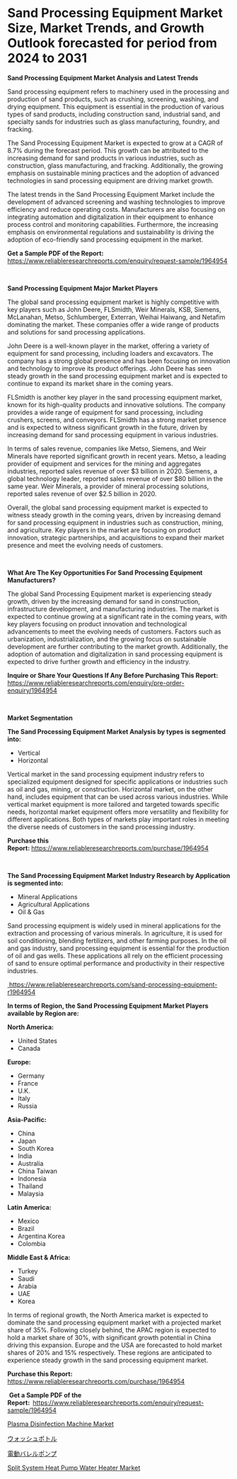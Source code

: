 <p><h1>Sand Processing Equipment Market Size, Market Trends, and Growth Outlook forecasted for period from 2024 to 2031</h1></p><p><strong>Sand Processing Equipment Market Analysis and Latest Trends</strong></p>
<p><p>Sand processing equipment refers to machinery used in the processing and production of sand products, such as crushing, screening, washing, and drying equipment. This equipment is essential in the production of various types of sand products, including construction sand, industrial sand, and specialty sands for industries such as glass manufacturing, foundry, and fracking.</p><p>The Sand Processing Equipment Market is expected to grow at a CAGR of 8.7% during the forecast period. This growth can be attributed to the increasing demand for sand products in various industries, such as construction, glass manufacturing, and fracking. Additionally, the growing emphasis on sustainable mining practices and the adoption of advanced technologies in sand processing equipment are driving market growth.</p><p>The latest trends in the Sand Processing Equipment Market include the development of advanced screening and washing technologies to improve efficiency and reduce operating costs. Manufacturers are also focusing on integrating automation and digitalization in their equipment to enhance process control and monitoring capabilities. Furthermore, the increasing emphasis on environmental regulations and sustainability is driving the adoption of eco-friendly sand processing equipment in the market.</p></p>
<p><strong>Get a Sample PDF of the Report:&nbsp;</strong> <a href="https://www.reliableresearchreports.com/enquiry/request-sample/1964954">https://www.reliableresearchreports.com/enquiry/request-sample/1964954</a></p>
<p>&nbsp;</p>
<p><strong>Sand Processing Equipment Major Market Players</strong></p>
<p><p>The global sand processing equipment market is highly competitive with key players such as John Deere, FLSmidth, Weir Minerals, KSB, Siemens, McLanahan, Metso, Schlumberger, Exterran, Weihai Haiwang, and Netafim dominating the market. These companies offer a wide range of products and solutions for sand processing applications.</p><p>John Deere is a well-known player in the market, offering a variety of equipment for sand processing, including loaders and excavators. The company has a strong global presence and has been focusing on innovation and technology to improve its product offerings. John Deere has seen steady growth in the sand processing equipment market and is expected to continue to expand its market share in the coming years.</p><p>FLSmidth is another key player in the sand processing equipment market, known for its high-quality products and innovative solutions. The company provides a wide range of equipment for sand processing, including crushers, screens, and conveyors. FLSmidth has a strong market presence and is expected to witness significant growth in the future, driven by increasing demand for sand processing equipment in various industries.</p><p>In terms of sales revenue, companies like Metso, Siemens, and Weir Minerals have reported significant growth in recent years. Metso, a leading provider of equipment and services for the mining and aggregates industries, reported sales revenue of over $3 billion in 2020. Siemens, a global technology leader, reported sales revenue of over $80 billion in the same year. Weir Minerals, a provider of mineral processing solutions, reported sales revenue of over $2.5 billion in 2020.</p><p>Overall, the global sand processing equipment market is expected to witness steady growth in the coming years, driven by increasing demand for sand processing equipment in industries such as construction, mining, and agriculture. Key players in the market are focusing on product innovation, strategic partnerships, and acquisitions to expand their market presence and meet the evolving needs of customers.</p></p>
<p>&nbsp;</p>
<p><strong>What Are The Key Opportunities For Sand Processing Equipment Manufacturers?</strong></p>
<p><p>The global Sand Processing Equipment market is experiencing steady growth, driven by the increasing demand for sand in construction, infrastructure development, and manufacturing industries. The market is expected to continue growing at a significant rate in the coming years, with key players focusing on product innovation and technological advancements to meet the evolving needs of customers. Factors such as urbanization, industrialization, and the growing focus on sustainable development are further contributing to the market growth. Additionally, the adoption of automation and digitalization in sand processing equipment is expected to drive further growth and efficiency in the industry.</p></p>
<p><strong>Inquire or Share Your Questions If Any Before Purchasing This Report:</strong> <a href="https://www.reliableresearchreports.com/enquiry/pre-order-enquiry/1964954">https://www.reliableresearchreports.com/enquiry/pre-order-enquiry/1964954</a></p>
<p>&nbsp;</p>
<p><strong>Market Segmentation</strong></p>
<p><strong>The Sand Processing Equipment Market Analysis by types is segmented into:</strong></p>
<p><ul><li>Vertical</li><li>Horizontal</li></ul></p>
<p><p>Vertical market in the sand processing equipment industry refers to specialized equipment designed for specific applications or industries such as oil and gas, mining, or construction. Horizontal market, on the other hand, includes equipment that can be used across various industries. While vertical market equipment is more tailored and targeted towards specific needs, horizontal market equipment offers more versatility and flexibility for different applications. Both types of markets play important roles in meeting the diverse needs of customers in the sand processing industry.</p></p>
<p><strong>Purchase this Report:&nbsp;</strong><a href="https://www.reliableresearchreports.com/purchase/1964954">https://www.reliableresearchreports.com/purchase/1964954</a></p>
<p>&nbsp;</p>
<p><strong>The Sand Processing Equipment Market Industry Research by Application is segmented into:</strong></p>
<p><ul><li>Mineral Applications</li><li>Agricultural Applications</li><li>Oil & Gas</li></ul></p>
<p><p>Sand processing equipment is widely used in mineral applications for the extraction and processing of various minerals. In agriculture, it is used for soil conditioning, blending fertilizers, and other farming purposes. In the oil and gas industry, sand processing equipment is essential for the production of oil and gas wells. These applications all rely on the efficient processing of sand to ensure optimal performance and productivity in their respective industries.</p></p>
<p><a href="https://www.reliableresearchreports.com/sand-processing-equipment-r1964954">&nbsp;https://www.reliableresearchreports.com/sand-processing-equipment-r1964954</a></p>
<p><strong>In terms of Region, the Sand Processing Equipment Market Players available by Region are:</strong></p>
<p>
    <p> <strong> North America: </strong>
        <ul>
            <li>United States</li>
            <li>Canada</li>
        </ul>
        </p> 
    <p> <strong> Europe: </strong>
        <ul>
            <li>Germany</li>
            <li>France</li>
            <li>U.K.</li>
            <li>Italy</li>
            <li>Russia</li>
        </ul>
        </p> 
    <p> <strong> Asia-Pacific: </strong>
        <ul>
            <li>China</li>
            <li>Japan</li>
            <li>South Korea</li>
            <li>India</li>
            <li>Australia</li>
            <li>China Taiwan</li>
            <li>Indonesia</li>
            <li>Thailand</li>
            <li>Malaysia</li>
        </ul>
        </p> 
    <p> <strong> Latin America: </strong>
        <ul>
            <li>Mexico</li>
            <li>Brazil</li>
            <li>Argentina Korea</li>
            <li>Colombia</li>
        </ul>
        </p> 
    <p> <strong> Middle East & Africa: </strong>
        <ul>
            <li>Turkey</li>
            <li>Saudi</li>
            <li>Arabia</li>
            <li>UAE</li>
            <li>Korea</li>
        </ul>
    </p>
    </p>
<p><p>In terms of regional growth, the North America market is expected to dominate the sand processing equipment market with a projected market share of 35%. Following closely behind, the APAC region is expected to hold a market share of 30%, with significant growth potential in China driving this expansion. Europe and the USA are forecasted to hold market shares of 20% and 15% respectively. These regions are anticipated to experience steady growth in the sand processing equipment market.</p></p>
<p><strong>Purchase this Report: </strong><a href="https://www.reliableresearchreports.com/purchase/1964954">https://www.reliableresearchreports.com/purchase/1964954</a></p>
<p>&nbsp;<strong>Get a Sample PDF of the Report:&nbsp;&nbsp;</strong><a href="https://www.reliableresearchreports.com/enquiry/request-sample/1964954">https://www.reliableresearchreports.com/enquiry/request-sample/1964954</a></p>
<p><strong></strong></p>
<p><p><a href="https://github.com/pizolina/Market-Research-Report-List-4/blob/main/plasma-disinfection-machine-market.md">Plasma Disinfection Machine Market</a></p><p><a href="https://github.com/avbqbctihcbe2/Market-Research-Report-List-1/blob/main/743475834475.md">ウォッシュボトル</a></p><p><a href="https://github.com/one-cool-chick/Market-Research-Report-List-1/blob/main/183756034474.md">電動バレルポンプ</a></p><p><a href="https://github.com/tamvrosiya/Market-Research-Report-List-3/blob/main/split-system-heat-pump-water-heater-market.md">Split System Heat Pump Water Heater Market</a></p></p>